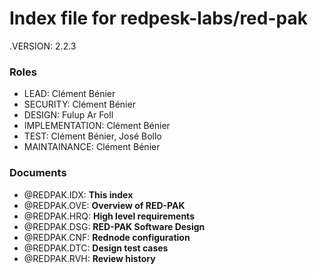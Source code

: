 # Index file for redpesk-labs/red-pak

.VERSION: 2.2.3

### Roles

- LEAD: Clément Bénier
- SECURITY: Clément Bénier
- DESIGN: Fulup Ar Foll
- IMPLEMENTATION: Clément Bénier
- TEST: Clément Bénier, José Bollo
- MAINTAINANCE: Clément Bénier

### Documents

- @REDPAK.IDX: **This index**
- @REDPAK.OVE: **Overview of RED-PAK**
- @REDPAK.HRQ: **High level requirements**
- @REDPAK.DSG: **RED-PAK Software Design**
- @REDPAK.CNF: **Rednode configuration**
- @REDPAK.DTC: **Design test cases**
- @REDPAK.RVH: **Review history**

